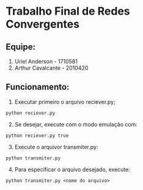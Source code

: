 # Trabalho Final de Redes Convergentes

## Equipe:

1. Uriel Anderson - 1710581
2. Arthur Cavalcante - 2010420

## Funcionamento:

1. Executar primeiro o arquivo reciever.py;
```
python reciever.py
```
2. Se desejar, execute com o modo emulação com:
```
python reciever.py true
```
3. Execute o arquivor transmiter.py:
```
python transmiter.py
```
4. Para especificar o arquivo desejado, execute:
```
python transmiter.py <nome do arquivo>
```